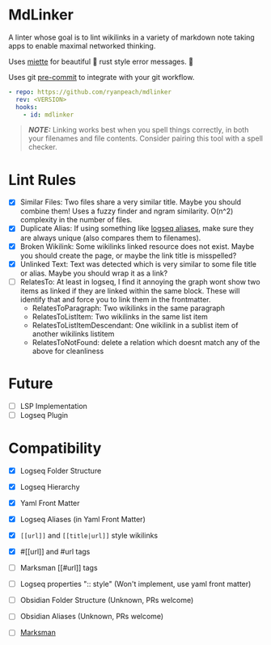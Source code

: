 # MdLinker

A linter whose goal is to lint wikilinks in a variety of markdown note taking apps to enable maximal networked thinking.

Uses [miette](https://github.com/zkat/miette) for beautiful :crab: rust style error messages. :crab:

Uses git [pre-commit](https://pre-commit.com/) to integrate with your git workflow.

```yaml
- repo: https://github.com/ryanpeach/mdlinker
  rev: <VERSION>
  hooks:
    - id: mdlinker
```

> **_NOTE:_** Linking works best when you spell things correctly, in both your filenames and file contents. Consider pairing this tool with a spell checker.

# Lint Rules

- [X] Similar Files: Two files share a very similar title. Maybe you should combine them! Uses a fuzzy finder and ngram similarity. O(n^2) complexity in the number of files.
- [X] Duplicate Alias: If using something like [logseq aliases](https://unofficial-logseq-docs.gitbook.io/unofficial-logseq-docs/beginner-to-advance-features/aliases), make sure they are always unique (also compares them to filenames).
- [X] Broken Wikilink: Some wikilinks linked resource does not exist. Maybe you should create the page, or maybe the link title is misspelled?
- [X] Unlinked Text: Text was detected which is very similar to some file title or alias. Maybe you should wrap it as a link?
- [ ] RelatesTo: At least in logseq, I find it annoying the graph wont show two items as linked if they are linked within the same block. These will identify that and force you to link them in the frontmatter.
  - RelatesToParagraph: Two wikilinks in the same paragraph
  - RelatesToListItem: Two wikilinks in the same list item
  - RelatesToListItemDescendant: One wikilink in a sublist item of another wikilinks listitem
  - RelatesToNotFound: delete a relation which doesnt match any of the above for cleanliness 

# Future

- [ ] LSP Implementation
- [ ] Logseq Plugin

# Compatibility

- [X] Logseq Folder Structure
- [X] Logseq Hierarchy
- [X] Yaml Front Matter
- [X] Logseq Aliases (in Yaml Front Matter)
- [X] `[[url]]` and `[[title|url]]` style wikilinks
- [X] #[[url]] and #url tags
- [ ] Marksman [[#url]] tags
- [ ] Logseq properties ":: style" (Won't implement, use yaml front matter)
- [ ] Obsidian Folder Structure (Unknown, PRs welcome)
- [ ] Obsidian Aliases (Unknown, PRs welcome)
- [ ] [Marksman](https://github.com/artempyanykh/marksman)

